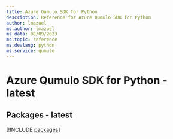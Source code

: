 ```yaml
---
title: Azure Qumulo SDK for Python
description: Reference for Azure Qumulo SDK for Python
author: lmazuel
ms.author: lmazuel
ms.data: 08/09/2023
ms.topic: reference
ms.devlang: python
ms.service: qumulo
---
```

# Azure Qumulo SDK for Python - latest
## Packages - latest
[!INCLUDE [packages](qumulo-index.md)]